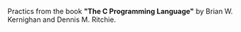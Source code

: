 Practics from the book **"The C Programming Language"** by Brian W. Kernighan and Dennis M. Ritchie.
